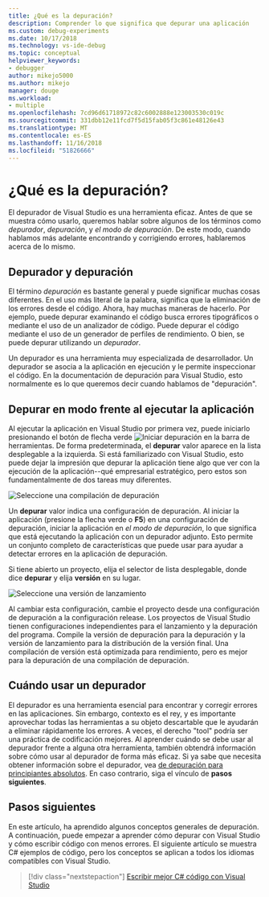 ```yaml
---
title: ¿Qué es la depuración?
description: Comprender lo que significa que depurar una aplicación
ms.custom: debug-experiments
ms.date: 10/17/2018
ms.technology: vs-ide-debug
ms.topic: conceptual
helpviewer_keywords:
- debugger
author: mikejo5000
ms.author: mikejo
manager: douge
ms.workload:
- multiple
ms.openlocfilehash: 7cd96d61718972c82c6002888e123003530c019c
ms.sourcegitcommit: 331dbb12e11fcd7f5d15fab05f3c861e48126e43
ms.translationtype: MT
ms.contentlocale: es-ES
ms.lasthandoff: 11/16/2018
ms.locfileid: "51826666"
---
```

# <a name="what-is-debugging"></a>¿Qué es la depuración?

El depurador de Visual Studio es una herramienta eficaz. Antes de que se muestra cómo usarlo, queremos hablar sobre algunos de los términos como *depurador*, *depuración*, y *el modo de depuración*. De este modo, cuando hablamos más adelante encontrando y corrigiendo errores, hablaremos acerca de lo mismo.

## <a name="debugger-vs-debugging"></a>Depurador y depuración

El término *depuración* es bastante general y puede significar muchas cosas diferentes. En el uso más literal de la palabra, significa que la eliminación de los errores desde el código. Ahora, hay muchas maneras de hacerlo. Por ejemplo, puede depurar examinando el código busca errores tipográficos o mediante el uso de un analizador de código. Puede depurar el código mediante el uso de un generador de perfiles de rendimiento. O bien, se puede depurar utilizando un *depurador*.

Un depurador es una herramienta muy especializada de desarrollador. Un depurador se asocia a la aplicación en ejecución y le permite inspeccionar el código. En la documentación de depuración para Visual Studio, esto normalmente es lo que queremos decir cuando hablamos de "depuración".

## <a name="debug-mode-vs-running-your-app"></a>Depurar en modo frente al ejecutar la aplicación

Al ejecutar la aplicación en Visual Studio por primera vez, puede iniciarlo presionando el botón de flecha verde ![Iniciar depuración](../debugger/media/dbg-tour-start-debugging.png "Iniciar depuración") en la barra de herramientas. De forma predeterminada, el **depurar** valor aparece en la lista desplegable a la izquierda. Si está familiarizado con Visual Studio, esto puede dejar la impresión que depurar la aplicación tiene algo que ver con la ejecución de la aplicación--qué empresarial estratégico, pero estos son fundamentalmente de dos tareas muy diferentes.

![Seleccione una compilación de depuración](../debugger/media/what-is-debugging-debug-build.png)

Un **depurar** valor indica una configuración de depuración. Al iniciar la aplicación (presione la flecha verde o **F5**) en una configuración de depuración, iniciar la aplicación en *el modo de depuración*, lo que significa que está ejecutando la aplicación con un depurador adjunto. Esto permite un conjunto completo de características que puede usar para ayudar a detectar errores en la aplicación de depuración.

Si tiene abierto un proyecto, elija el selector de lista desplegable, donde dice **depurar** y elija **versión** en su lugar.

![Seleccione una versión de lanzamiento](../debugger/media/what-is-debugging-release-build.png)

Al cambiar esta configuración, cambie el proyecto desde una configuración de depuración a la configuración release. Los proyectos de Visual Studio tienen configuraciones independientes para el lanzamiento y la depuración del programa. Compile la versión de depuración para la depuración y la versión de lanzamiento para la distribución de la versión final. Una compilación de versión está optimizada para rendimiento, pero es mejor para la depuración de una compilación de depuración.

## <a name="when-to-use-a-debugger"></a>Cuándo usar un depurador

El depurador es una herramienta esencial para encontrar y corregir errores en las aplicaciones. Sin embargo, contexto es el rey, y es importante aprovechar todas las herramientas a su objeto descartable que le ayudarán a eliminar rápidamente los errores. A veces, el derecho "tool" podría ser una práctica de codificación mejores. Al aprender cuándo se debe usar al depurador frente a alguna otra herramienta, también obtendrá información sobre cómo usar al depurador de forma más eficaz. Si ya sabe que necesita obtener información sobre el depurador, vea [de depuración para principiantes absolutos](../debugger/debugging-absolute-beginners.md). En caso contrario, siga el vínculo de **pasos siguientes**.

## <a name="next-steps"></a>Pasos siguientes

En este artículo, ha aprendido algunos conceptos generales de depuración. A continuación, puede empezar a aprender cómo depurar con Visual Studio y cómo escribir código con menos errores. El siguiente artículo se muestra C# ejemplos de código, pero los conceptos se aplican a todos los idiomas compatibles con Visual Studio.

> [!div class="nextstepaction"]
> [Escribir mejor C# código con Visual Studio](../debugger/write-better-code-with-visual-studio.md)
